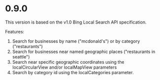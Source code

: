 # 0.9.0
This version is based on the v1.0 Bing Local Search API specification.

Features:
1. Search for businesses by name ("mcdonald's") or by category ("restaurants")
2. Search for businesses near named geographic places ("restaurants in seattle")
3. Search near specific geographic coordinates using the localCircularView and/or localMapView parameters
4. Search by category id using the localCategories parameter.